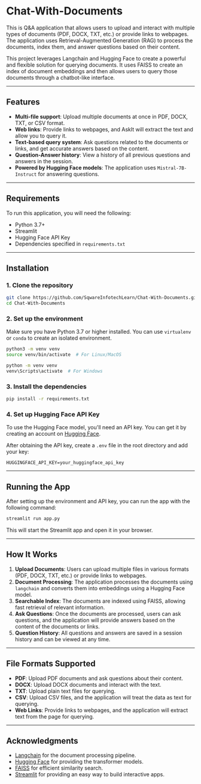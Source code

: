 # Chat-With-Documents

This is Q&A application that allows users to upload and interact with multiple types of documents (PDF, DOCX, TXT, etc.) or provide links to webpages. The application uses Retrieval-Augmented Generation (RAG) to process the documents, index them, and answer questions based on their content.

This project leverages Langchain and Hugging Face to create a powerful and flexible solution for querying documents. It uses FAISS to create an index of document embeddings and then allows users to query those documents through a chatbot-like interface.

---

## Features

- **Multi-file support**: Upload multiple documents at once in PDF, DOCX, TXT, or CSV format.
- **Web links**: Provide links to webpages, and AskIt will extract the text and allow you to query it.
- **Text-based query system**: Ask questions related to the documents or links, and get accurate answers based on the content.
- **Question-Answer history**: View a history of all previous questions and answers in the session.
- **Powered by Hugging Face models**: The application uses `Mistral-7B-Instruct` for answering questions.

---

## Requirements

To run this application, you will need the following:

- Python 3.7+
- Streamlit
- Hugging Face API Key
- Dependencies specified in `requirements.txt`

---

## Installation

### 1. Clone the repository

```bash
git clone https://github.com/SqwareInfotechLearn/Chat-With-Documents.git
cd Chat-With-Documents
```

### 2. Set up the environment

Make sure you have Python 3.7 or higher installed. You can use `virtualenv` or `conda` to create an isolated environment.

```bash
python3 -m venv venv
source venv/bin/activate  # For Linux/MacOS
```

```bash
python -m venv venv
venv\Scripts\activate  # For Windows
```

### 3. Install the dependencies

```bash
pip install -r requirements.txt
```

### 4. Set up Hugging Face API Key

To use the Hugging Face model, you'll need an API key. You can get it by creating an account on [Hugging Face](https://huggingface.co/).

After obtaining the API key, create a `.env` file in the root directory and add your key:

```
HUGGINGFACE_API_KEY=your_huggingface_api_key
```

---

## Running the App

After setting up the environment and API key, you can run the app with the following command:

```bash
streamlit run app.py
```

This will start the Streamlit app and open it in your browser.

---

## How It Works

1. **Upload Documents**: Users can upload multiple files in various formats (PDF, DOCX, TXT, etc.) or provide links to webpages.
2. **Document Processing**: The application processes the documents using `langchain` and converts them into embeddings using a Hugging Face model.
3. **Searchable Index**: The documents are indexed using FAISS, allowing fast retrieval of relevant information.
4. **Ask Questions**: Once the documents are processed, users can ask questions, and the application will provide answers based on the content of the documents or links.
5. **Question History**: All questions and answers are saved in a session history and can be viewed at any time.

---

## File Formats Supported

- **PDF**: Upload PDF documents and ask questions about their content.
- **DOCX**: Upload DOCX documents and interact with the text.
- **TXT**: Upload plain text files for querying.
- **CSV**: Upload CSV files, and the application will treat the data as text for querying.
- **Web Links**: Provide links to webpages, and the application will extract text from the page for querying.

---

## Acknowledgments

- [Langchain](https://www.langchain.com/) for the document processing pipeline.
- [Hugging Face](https://huggingface.co/) for providing the transformer models.
- [FAISS](https://github.com/facebookresearch/faiss) for efficient similarity search.
- [Streamlit](https://streamlit.io/) for providing an easy way to build interactive apps.
